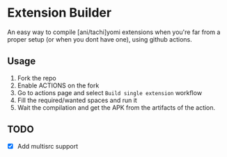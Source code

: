 # Extension Builder
An easy way to compile [ani/tachi]yomi extensions when you're far from a proper setup (or when you dont have one), using github actions.

## Usage

 1. Fork the repo
 2. Enable ACTIONS on the fork
 3. Go to actions page and select `Build single extension` workflow
 4. Fill the required/wanted spaces and run it
 5. Wait the compilation and get the APK from the artifacts of the action.

## TODO

 - [x] Add multisrc support
